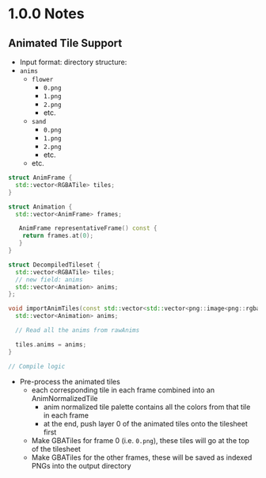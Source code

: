 # 1.0.0 Notes

## Animated Tile Support

+ Input format: directory structure:
+ `anims`
  + `flower`
    + `0.png`
    + `1.png`
    + `2.png`
    + etc.
  + `sand`
    + `0.png`
    + `1.png`
    + `2.png`
    + etc.
  + etc.

```C++
struct AnimFrame {
  std::vector<RGBATile> tiles;
}

struct Animation {
  std::vector<AnimFrame> frames;

   AnimFrame representativeFrame() const {
    return frames.at(0);
   }
}

struct DecompiledTileset {
  std::vector<RGBATile> tiles;
  // new field: anims
  std::vector<Animation> anims;
};

void importAnimTiles(const std::vector<std::vector<png::image<png::rgba_pixel>>>& rawAnims, DecompiledTileset& tiles) {
  std::vector<Animation> anims;

  // Read all the anims from rawAnims

  tiles.anims = anims;
}

// Compile logic

```

+ Pre-process the animated tiles
  + each corresponding tile in each frame combined into an AnimNormalizedTile
    + anim normalized tile palette contains all the colors from that tile in each frame
    + at the end, push layer 0 of the animated tiles onto the tilesheet first
  + Make GBATiles for frame 0 (i.e. `0.png`), these tiles will go at the top of the tilesheet
  + Make GBATiles for the other frames, these will be saved as indexed PNGs into the output directory

